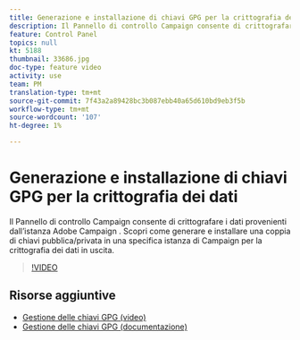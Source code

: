 ```yaml
---
title: Generazione e installazione di chiavi GPG per la crittografia dei dati
description: Il Pannello di controllo Campaign consente di crittografare i dati provenienti dall’istanza Adobe Campaign . Scopri come generare e installare una coppia di chiavi pubblica/privata in una specifica istanza di Campaign per la crittografia dei dati in uscita.
feature: Control Panel
topics: null
kt: 5188
thumbnail: 33686.jpg
doc-type: feature video
activity: use
team: PM
translation-type: tm+mt
source-git-commit: 7f43a2a89428bc3b087ebb40a65d610bd9eb3f5b
workflow-type: tm+mt
source-wordcount: '107'
ht-degree: 1%

---
```



# Generazione e installazione di chiavi GPG per la crittografia dei dati

Il Pannello di controllo Campaign consente di crittografare i dati provenienti dall’istanza Adobe Campaign . Scopri come generare e installare una coppia di chiavi pubblica/privata in una specifica istanza di Campaign per la crittografia dei dati in uscita.

>[!VIDEO](https://video.tv.adobe.com/v/36386?quality=12)

## Risorse aggiuntive

* [Gestione delle chiavi GPG (video)](./gpg-key-management-overview.md)
* [Gestione delle chiavi GPG (documentazione)](https://docs.adobe.com/content/help/en/control-panel/using/instances-settings/gpg-keys-management.html)
